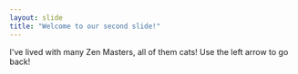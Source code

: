 ```yaml
---
layout: slide
title: "Welcome to our second slide!"
---
```

I've lived with many Zen Masters, all of them cats!
Use the left arrow to go back!
